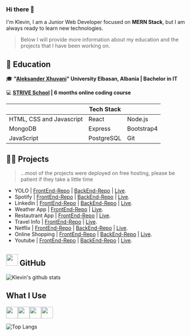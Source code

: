 ### Hi there 👋

I'm Klevin, I am a Junior Web Developer focused on **MERN Stack**, but I am always ready to learn new technologies.

> Below I will provide more information about my education and the projects that I have been working on.


## :school: Education
:mortar_board: <strong>"[Aleksander Xhuvani](https://www.uniel.edu.al/)" University Elbasan, Albania | Bachelor in IT</strong>
        
:computer: <strong>[STRIVE School](https://strive.school/) | 6 months online coding course </strong>

|                |Tech Stack                          |                         |
|----------------|-------------------------------|-----------------------------|
|HTML, CSS and Javascript|React            |Node.js            |
|MongoDB          |Express            |Bootstrap4            |
|JavaScript          |PostgreSQL|Git|

## :man_technologist: Projects

> ...most of the projects were deployed on free hosting, please be patient if they take a little time

- YOLO | [FrontEnd-Repo](https://github.com/klevinb/Solo_Capstone_FE) | [BackEnd-Repo](https://github.com/klevinb/Solo_Capstone_BE) | [Live](https://yolowebsitefe.herokuapp.com/).
- Spotify | [FrontEnd-Repo](https://github.com/klevinb/Spotify_FE) | [BackEnd-Repo](https://github.com/klevinb/Spotify_Backend) | [Live](https://fakespotify.herokuapp.com/).
- Linkedin | [FrontEnd-Repo](https://github.com/klevinb/LinkedinBackend_TBW_FE) | [BackEnd-Repo](https://github.com/klevinb/LinkedinBackend_TBW_AUTH) | [Live](https://linkedinfakefe.herokuapp.com/).
- Weather App | [FrontEnd-Repo](https://github.com/klevinb/WeatherApp) | [Live](http://tsweatherapp.herokuapp.com).
- Restautrant App | [FrontEnd-Repo](https://github.com/klevinb/Pasta_Restaurant) | [Live](http://pastarestaurant.herokuapp.com/).
- Travel Info | [FrontEnd-Repo](https://github.com/klevinb/Travel_App) | [Live](https://thingstodotravel.herokuapp.com/).
- Netflix | [FrontEnd-Repo]() | [BackEnd-Repo]() | [Live]().
- Online Shopping | [FrontEnd-Repo]() | [BackEnd-Repo]() | [Live]().
- Youtube | [FrontEnd-Repo]() | [BackEnd-Repo]() | [Live]().


## <img height="32" width="32" src="https://simpleicons.org/icons/github.svg" /> GitHub
![Klevin's github stats](https://github-readme-stats.vercel.app/api?username=klevinb&count_private=true&hide=issues,prs&show_icons=true&theme=vue&bg_color=white)

## What I Use
<div style="display:flex;">
  <img height="32" width="32" src="https://simpleicons.org/icons/javascript.svg" />
  <img height="32" width="32" src="https://simpleicons.org/icons/mongodb.svg" />
  <img height="32" width="32" src="https://simpleicons.org/icons/node-dot-js.svg" />
  <img height="32" width="32" src="https://simpleicons.org/icons/react.svg" />
</div>

![Top Langs](https://github-readme-stats.vercel.app/api/top-langs/?username=klevinb&layout=compact)
